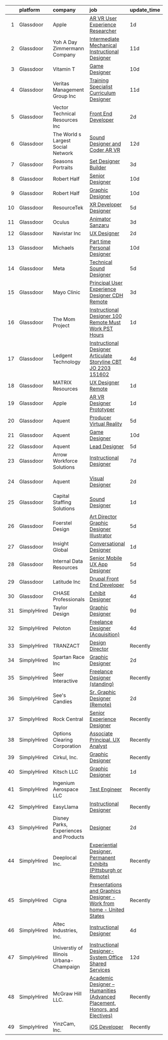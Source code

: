 

|    | platform    | company                                 | job                                                                                                                                                                                                                                                                                                                                                                                                                                                                                                                                                                                                                                                                                                                                                                                                                                                                                                                                                                                                                                                                                                                                                                                                                                                                                                                                                                                                                                                                                                                                                                                                                             | update_time   | location           |
|---:|:------------|:----------------------------------------|:--------------------------------------------------------------------------------------------------------------------------------------------------------------------------------------------------------------------------------------------------------------------------------------------------------------------------------------------------------------------------------------------------------------------------------------------------------------------------------------------------------------------------------------------------------------------------------------------------------------------------------------------------------------------------------------------------------------------------------------------------------------------------------------------------------------------------------------------------------------------------------------------------------------------------------------------------------------------------------------------------------------------------------------------------------------------------------------------------------------------------------------------------------------------------------------------------------------------------------------------------------------------------------------------------------------------------------------------------------------------------------------------------------------------------------------------------------------------------------------------------------------------------------------------------------------------------------------------------------------------------------|:--------------|:-------------------|
|  1 | Glassdoor   | Apple                                   | [AR VR User Experience Researcher](https://www.glassdoor.com/partner/jobListing.htm?pos=107&ao=1110586&s=58&guid=0000018307427b8e816ab51031aba217&src=GD_JOB_AD&t=SR&vt=w&cs=1_443919f7&cb=1662274141420&jobListingId=1008115118841&cpc=AC285F3A3ECA6BB0&jrtk=3-0-1gc3k4uthk25k801-1gc3k4uu1i7lj800-39e47eee83e1b20d--6NYlbfkN0BvKrLyj5gPmtZO9T8euul8TCxuuKNOtzRJOomxnwSEodTz2Bc-sPZlbtkML8D-m4qpF6oQ-KHlwBR7nRkHhSWzBXblPsY1xtgQ0VQHnDt3o1iJFfIb70QChy8fbjX962yTpa6DIbay2lFUmjy8AzdPYqT4vluMmulLZfgzIFBvJEtayfiKZOWMim5-DqDmnj1-isFp_nEZUDO5Z-iGSnD1PwzwDq7QT1rtMGOJkuR0aQp8wWW73RG_InFQyeQPWhpXFMEIn6Em3hwPbXy-weEOngVtn1YjlC6VMHdcHmhuTKn5-gIESOrAvhtff_YTZrCfAANi0ISewf2VDOd_mi7GnmHOLTz1-WsQU59MbGaSmlwhSYFpzn4O0Lh53QXRSK874NaOkyuPESYPVoC1-lyX61kmixgcsTsBA9wV51IMLWdH_6cf220G6-BI9XBmWw_wDGE7XiMu3ulboVrTGjxAdp32XR76tvxIK8qUwmncm7cABUOK86OnyEOV-eQnMjabF8tG3Me9w_oLpU2vMIeL1w12UpaC-FEG4q2mwNC9fSrN3SnO3qLR4NHocx7MTUfrb0PLyf-Vaptyz06r4qy7-hF_nz3bMB0hbo5dVT5eaw7bgW0SSTT0ppjR9Ub6QbOyNVypObhZVQZNO0ZZ1X3PI6--Vu0eCkm-jOimxsWayilGaw2IL--GlqZh5Rou6hkMDjgG9V7bIoLVYYTasCqZ19PYtAwNZAQ-VVhvIA-SWfOyR5y2mkN38GX5670Jrx6US0NGgBpvxorUv_bwvIDxpZazXeBdg1Mb8ojdgcYMbxmupC_8xxPJk2Hb7aS86I6MhELNBC5ckr1pa-LtQhXlZnlJ4S5xDg_S4TfBhvOSmc7wKeoZDq-8VVwMSNnZH3NPj-EfnrgE7lv7eexmt3-mY27sK0K316UhM0ZplZznCU4ZSbSqVFYu30xJrdZoWYeNycF-ovGDlSqef90hT5Nt)                                                                                                                                                                                                                                                                          | 1d            | Boulder, CO        |
|  2 | Glassdoor   | Yoh  A Day   Zimmermann Company         | [Intermediate Mechanical Instructional Designer](https://www.glassdoor.com/partner/jobListing.htm?pos=125&ao=1110586&s=58&guid=0000018307427b8e816ab51031aba217&src=GD_JOB_AD&t=SR&vt=w&ea=1&cs=1_f82e07ae&cb=1662274141424&jobListingId=1008089306454&cpc=32EE424DE2B657EB&jrtk=3-0-1gc3k4uthk25k801-1gc3k4uu1i7lj800-49a1ecedb458239c--6NYlbfkN0Ae6Qmv8rNb3d5rEsMPL_plhvilYeiJERi7JqghURwQ9bq2mHgMGRGP2iYP1nqVQ_DjwhKmeaAScAxOc_wjbrMgl9DgJtonunbfO9dWGyOkvQAG0EueF3ixR5a79NDBO1nXlAvaBstSSeRWcs9VEzNOJUpzM5-4iukjxX-3e54LJPidY7MZFxZeMNbzWb1SnwJ0-MsgSY56BwXQn2RqIFYIl9D-sKKbZ3cYMLkqFA3rXTIkvIcwaMfrwfGXABUTpsD6boJU7IIPAXP6lha9ek7Olw6CByYgiy2ZjiD5HS793tUK9BtEXo-WFlr2Oqw3gCwxRpjPbqYYdNbapf2tBvreX_2mVbUCQNbp-S4NoGkBdrO0WmJzrSPJOXCEYXMpYBeEGL1jCJyJ5hCuS3p0P_t3Prauw6BKO2OpRHl-vW_FTghvQFR3nIPYecCyyPBuMEjiPMQU1dD6pma3bX7s68pNqLevomZoMbWfhiLbvwMRsw%3D%3D)                                                                                                                                                                                                                                                                                                                                                                                                                                                                                                                                                                                                                                                                                                                                                           | 11d           | Santa Clara, CA    |
|  3 | Glassdoor   | Vitamin T                               | [Game Designer](https://www.glassdoor.com/partner/jobListing.htm?pos=126&ao=1110586&s=58&guid=0000018307427b8e816ab51031aba217&src=GD_JOB_AD&t=SR&vt=w&cs=1_ecde93ba&cb=1662274141424&jobListingId=1008091985807&cpc=6FC5BA77C9A4CD78&jrtk=3-0-1gc3k4uthk25k801-1gc3k4uu1i7lj800-6bd7726a278f5386--6NYlbfkN0DMrcEu7yrtATojKJA7cEzGQ3FdRGWLh0CZQInL4ECGI6k5tN82kdM0OKoro5eXmjpe7mafXIniQntaGRJkAmOJza70Jjcxetwc6WUk-jR-pBpUqZ7LMvALiT5l9PrGgvw-q07eHoHNI67r3lRf3vG7HF9LizocUhuZrt5e-TdXaLSBa6jcY6po33eec1xKWSarQ1VbfQbfkAziabHyxluDOuUP_PUGy-ywSOBFfSBHg6Vo-j9gOVpV2ExTvCHJw4Nlj2f05yS2KcydPfM4krnxaQ9Fv2LumeiDpirNJi5cNj6MTLlk2hTfrpwJA-U3jZ3-sF_yh-Q7TW_pGcb67xvqGwEwvgW9S1M4j9nBQu78fLaoySIMlkwu8znCtNLD_DGJkER41h4BFjCFYr3lEwnbWuyAYJCSF9_-ykNUfqfkk6w4AjKtW2eQtTNe_NhVNg-jn1q0zDWYwB4dr9MlvTQOoat1QV24VwqFrkDSARJepA%3D%3D)                                                                                                                                                                                                                                                                                                                                                                                                                                                                                                                                                                                                                                                                                                                                                                                                 | 10d           | Remote             |
|  4 | Glassdoor   | Veritas Management Group  Inc           | [Training Specialist Curriculum Designer](https://www.glassdoor.com/partner/jobListing.htm?pos=118&ao=1110586&s=58&guid=0000018307427b8e816ab51031aba217&src=GD_JOB_AD&t=SR&vt=w&ea=1&cs=1_8507c788&cb=1662274141422&jobListingId=1008088623135&cpc=334ABAF5D42DC775&jrtk=3-0-1gc3k4uthk25k801-1gc3k4uu1i7lj800-5bdea39022ee96d7--6NYlbfkN0AwL9nwKinBujlUHd3bnOteLMhe8AWPbYYjEMBC_yUuta8Lk9bb-2a1I5FGaQqxjXl5GxCoiMAopUXM03MZuZKAbrGtpWjCVy2g-eUtYyMff4e6aEGPRBnR3Dyd1ExvDjyTMt9XN5DpynFCrMEkFzaWHhX3rmRsINuN5UT-YBrk4TCTK4Xi24CuYWqtVWedBCZLeuDoXAa4yWsGtVqyHUhrpRozMEL9bIPVYFMjqx0vYsoxti9AQXx22IEU3gZGW4Y-eOgzG-WdHzj8enQAmWegt8CHb6w4BSvMCe7elm3h5llfHmXkcixhHgSrd_FImBuvYcBjMlw_I8vvcQDYo6IcZL2aXEM1GXIDwQ1ViHgrrIbqyOeu2gPfWuzucIAxKvFudHiEv9ICHlX7Ogef24o3mprMdttVPENZnDVYXdIEZkhv01IQBKemiqulCvEscPdc2wfT0GtljEh0RmFTFLXEvLTHqHsh-fxiwZCJ9RcFZOqEkTnUp16-rCFjprAQ667Y_Y93QMJa3qow6i16dxpG)                                                                                                                                                                                                                                                                                                                                                                                                                                                                                                                                                                                                                                                                                                                              | 11d           | Remote             |
|  5 | Glassdoor   | Vector Technical Resources Inc          | [Front End Developer](https://www.glassdoor.com/partner/jobListing.htm?pos=120&ao=1110586&s=58&guid=0000018307427b8e816ab51031aba217&src=GD_JOB_AD&t=SR&vt=w&ea=1&cs=1_a01f3305&cb=1662274141423&jobListingId=1008111504616&cpc=44CD5376B8534B8F&jrtk=3-0-1gc3k4uthk25k801-1gc3k4uu1i7lj800-d51cc92d47c4f04d--6NYlbfkN0CwDmAJad1vrFPjrCyZc1-12O19u5bGDYSMaAKB40LX6SgL_uQ_xlaLZoxDbDiymBRaDNDIK28uZx1Je-7Sv8ixSFLHV-U0-23YioU3-IvLrCdgQzRye68HZw-6NfwrHT_PAvOvPvdCmAYkEB778tF4DTJDYGPwGaqn8tn3RE5-xAtshAJoUVv9-0DI981-dm9JUkUBmWFcJobZItYr61jD5GeL3BjpZsokTbCeEQTbc5ffi5MFMgysX3wCahb0oRATmFhqH8PoYwEoGs05f6dRscd5zSrNPmBju1An-VsIVqse9As5V4Wx_yjhYpfipTlkAT27VlN4SLzukMAY1c6pXd0wkAUuwbLomuBIsGJHCsvU1XSF5OXqa5-f6eS-SHOc_e0DH4Qlh7SGvBHOA79RqSBqxTSBZaGwexhHzApqW_IZBCGbQUTe-TMKl3EhRdNL-w2qCe2lVEqJlkkItAK8BHbmZcA5TLwiCAMcnf2YbSUa9PZjSScJ3T12_g0R0WXW3aw74YiEe_8bK67Ejlp5)                                                                                                                                                                                                                                                                                                                                                                                                                                                                                                                                                                                                                                                                                                                                                  | 2d            | Vienna, VA         |
|  6 | Glassdoor   | The World s Largest Social Network      | [Sound Designer and Coder  AR VR ](https://www.glassdoor.com/partner/jobListing.htm?pos=121&ao=1110586&s=58&guid=0000018307427b8e816ab51031aba217&src=GD_JOB_AD&t=SR&vt=w&ea=1&cs=1_f68d60d7&cb=1662274141423&jobListingId=1008087486929&cpc=444700D72F2ECBCE&jrtk=3-0-1gc3k4uthk25k801-1gc3k4uu1i7lj800-c97a4bb7d479c896--6NYlbfkN0DSgjPPcnEdvoK3uuxfISLALE6pB1FR7YSHOr_tSg5_QGIhoz_2VqUepdcKLBLI_zTPWhRV4lIOypuquPUM2-oQ7XpiS3RMXqow8DY-4uGDG6AvYgdREQUreZteUdsX_1IYhm0VLssq4TZTpeezLDu3y4M5Y-Dp8nGsFeH1nRJt1vyX8dcbbTq4f-plBk7dFToSyR70mF-dXu9ZQcc3RBd7Yv_E8fM77iuXo46EW9cmck2NjirynLPe5lFtM0wFc2hW1AbQko5TtLcTGAE6xsZmayqGaS_53Jze2uv8t1LJ6QU9MuyyNG1lTGdkrL4l80mcVY4NYXmS_q37jgyN5g_vAul4tDWFhEVWOdyvwH46ldIZX-Ie4lS3uajdwIzq_qcYT9CMtg5YENNBNzPKvOvitRV31xMOMaFKxVWdSqaAJAsDmZCiPvfdKZFvDZJEOkjdb5DexcRRzG8nTopLQXnJYiClrrgISa33bun6pBvauZLjaCH0P1CcsXdVtZPXOmqumx8ovZ77UghrNMHhC4xd1eO6iqW4-AMuBUFIKU6xFdGs_GxxBO9Ae_gJr-qGt-jiSyijzkT2-DnFi0THpGIp)                                                                                                                                                                                                                                                                                                                                                                                                                                                                                                                                                                                                                                                                     | 12d           | Philadelphia, PA   |
|  7 | Glassdoor   | Seasons Portraits                       | [Set Designer Builder](https://www.glassdoor.com/partner/jobListing.htm?pos=104&ao=1110586&s=58&guid=0000018307427b8e816ab51031aba217&src=GD_JOB_AD&t=SR&vt=w&ea=1&cs=1_fa9ac42c&cb=1662274141419&jobListingId=1008105870363&cpc=AF770993EC679D41&jrtk=3-0-1gc3k4uthk25k801-1gc3k4uu1i7lj800-9510fc66fc825836--6NYlbfkN0BzyIYrTMR_AjNKh_kvAG8N613gtHPANQ3sdLTkrtBd-xoNshQoLJljhiqWwQAjqLfsS3kpSkRlutQt7hOPAxWUMQHmj3oeUbH-SCSxPqns1oa5kaup8KMNxlx69UOJ7uJ2hj-rF_PPim3OTR-PhFo0rvDTUF1KX0eU3iZUzCbAiZg2d0_F7j74xDjUjVAK6OPDaiQgyaVD4WwuGKHAUViQuMSKn0Qb6p86SIU3aOVWdqltdZtslhYKuVZKFhCShEz20l7EKKgyDXgBhHUfOwRTOu0YEVebpCgaFzCz6xIvffD7Xy2DxHTxyNhP3WfUGR2ZrT1C7CIy-gyzEhtNJkQu3QE6twufuAeBPopMVScjGXjMLVwXzRYwcFNBJYvFMP-lZdm-LE4XptaeZO2stfsTXu1UiRc7_TSu7LE5XVyYenK60KzgTLjXhgfEWvbOpKUCMGFdrqaOend7SsuOAvHpMrBu1qe0e_sW2Ivz9G21Ph7duKZ07LxpRZPuvAwLK4A%3D)                                                                                                                                                                                                                                                                                                                                                                                                                                                                                                                                                                                                                                                                                                                                                                   | 3d            | Sacramento, CA     |
|  8 | Glassdoor   | Robert Half                             | [Senior Designer](https://www.glassdoor.com/partner/jobListing.htm?pos=124&ao=1110586&s=58&guid=0000018307427b8e816ab51031aba217&src=GD_JOB_AD&t=SR&vt=w&ea=1&cs=1_03d42025&cb=1662274141423&jobListingId=1008091743697&cpc=FAE5E775D180B2FB&jrtk=3-0-1gc3k4uthk25k801-1gc3k4uu1i7lj800-90eb036b1acf2a4c--6NYlbfkN0CpzDdaQkua3np5pkmj49lKioZwmwxQ-yx5plwbYmV_M5St0DD8rCm1QOzbrT0uKPjLiNpyd1pGxRR2DWvkbBavdBU8cubWW7s79_0pBjaN6MYZa6sYebPsf7f67_qjqQMYnOnPJc1426aGRbM3p-EnrboTyK0iAAhqlrT90mL84f9p5I-gmqDy60BRqs7lOstcHiLpGBy9HIQVjVu91ZUP8COMklS4ptWLQ9HJYW52cx7c_KhkM1KHzhbxJoOi7LdJ9A5Gt28NwOQzHu-1_dvtDAmgcc3AXYrmSR7renOyUSBhdidKNvOSi_eDia10ksmGTEZjXemAgRmAARTQqN0PrqCpcfLGXQi1LgIEFZYrrWZErLYPGKL_pT_yCgM9PQPqW-Nn1Vnx7TtSXbC0jlorWyZgfOqx7LBKikQMgiba1JlB1yk2TlCzCRqgLrThquzg7EI2mPv1XRxZkg8NNvNYjKgV7DyOdfeQSk3d0aa_5il8efh-uRY2QG411nvQZMvhJI4XumQnZCwiUfrCbSKaARaRc1a342WeoJKOUiFYmCRQ2IaZ_Kvf)                                                                                                                                                                                                                                                                                                                                                                                                                                                                                                                                                                                                                                                                                                                      | 10d           | Minneapolis, MN    |
|  9 | Glassdoor   | Robert Half                             | [Graphic Designer](https://www.glassdoor.com/partner/jobListing.htm?pos=119&ao=1110586&s=58&guid=0000018307427b8e816ab51031aba217&src=GD_JOB_AD&t=SR&vt=w&ea=1&cs=1_d4ee6718&cb=1662274141422&jobListingId=1008091744032&cpc=44CD5376B8534B8F&jrtk=3-0-1gc3k4uthk25k801-1gc3k4uu1i7lj800-f5e8baae3d325dac--6NYlbfkN0CpzDdaQkua3np5pkmj49lKioZwmwxQ-yx5plwbYmV_M3J4KuacFLtD6f-95S67FGxdND-ovwTkbauYJu4dhgddNDu6FeZ1OH2vzTVw4E43HV_Naxfy8gIl02rGODUPAbp5ISauRA30SjMzpotR1GscTOp7QGIFpksw0aO1FFu5iG4oIfFx6o-3ZkoGnEX8H1qlvS-jOk1GLEdEHUwedPyaMAvQBzlZHhjhhpUx-FH5DqU_6w08XIr6wVaw1EhSjKbIpaGGGHoXNCFe3xXWcsBd30homAvhSk3weTeG7D0geHGp859m9OBvoX_7qzsefF0-8HM6Tik_E2kUthDEyDb4SZ2N9Vaj9Z0Wu8s4obYPEBkEFlTfgsVwfXtNqJpZJXmhkNsWCXSnVGuuhms232I6st2m0VeFe1J6lKngh2RK5CcS_e-oRIT-OhPOo8rd1divJO_iPZJSSbKWLVUL7yi8_7IrT49QflB4VTnmV30AQZShZCYvhyzGRr1cWKuW0otiOcVe80cRBzyJL4xbHruTQaiWGou-7y9xRhjqI7HARX97psDwgvgN)                                                                                                                                                                                                                                                                                                                                                                                                                                                                                                                                                                                                                                                                                                                     | 10d           | Somerville, MA     |
| 10 | Glassdoor   | ResourceTek                             | [XR Developer   Designer](https://www.glassdoor.com/partner/jobListing.htm?pos=114&ao=1110586&s=58&guid=0000018307427b8e816ab51031aba217&src=GD_JOB_AD&t=SR&vt=w&ea=1&cs=1_21e408af&cb=1662274141421&jobListingId=1008101557406&cpc=280AB1FAEDD8D536&jrtk=3-0-1gc3k4uthk25k801-1gc3k4uu1i7lj800-072caf7674237d89--6NYlbfkN0DAUWiHVvTL3qSwCPlAGxP_Kyyv6-P4DkM9fZj4wgGgrfYHW_oRckNsoyvUy_uCFBTnj-gxWQMbwZyu9ARnspb5lSdvE56UGWTSNsLhRmHfuYTWj-9hxqZCyITxGQWhSGXFDv_cYkBELCHqlIM5lFGaplZPk184FOE_L81nEOXljzOhTZj5iiaA5i3BVbxg1cwj80OYcZ9XIYBccTeO3XeFH6nddGjKxSvx3JaZ0Z6K-pu1JAx-zAjo6qX5hRxaVEFfPmaH3DVIvm4_JK0vwoZpj0hdjcqHVYiBem_4U9H6qPbDBCbh6_JrZZsOTHON91-CY_bychJlRlgmYDHPkg1hXApL9qCYADJ5fwEBWVE_kAZcG6vlWEoTBBftgLbBKiNi1-AT0kdjBPrQ0qGEkwVJWH4LMZn7EbhV4iC7eQggzsmTk6mwKemFzOX3MkregDCHaYGgl5UGHxYb4IYAk_PWRNP67RDL8UHsReZxw9NjeN6uq06u-nRXplQoSz5gyb_mEMcf8RAyig%3D%3D)                                                                                                                                                                                                                                                                                                                                                                                                                                                                                                                                                                                                                                                                                                                                                  | 5d            | Nashville, TN      |
| 11 | Glassdoor   | Oculus                                  | [Animator   Sanzaru](https://www.glassdoor.com/partner/jobListing.htm?pos=103&ao=1110586&s=58&guid=0000018307427b8e816ab51031aba217&src=GD_JOB_AD&t=SR&vt=w&cs=1_583a9fdb&cb=1662274141419&jobListingId=1008107989369&cpc=82B3195DA92CAF92&jrtk=3-0-1gc3k4uthk25k801-1gc3k4uu1i7lj800-75245e87e8db6e8c--6NYlbfkN0DYl4UJW4r1Vl7FEn6T9F-rD9lpC-0oMJVSiWjK_MGUd8e8cHXcpv6KPyjLHZEfqkXwCrjci5IV6ZLm8kPtj3tr1HGtLjURCM6O00QyEjX0TGIouoQRA0h3IAyy6vhZyjWtYu8gn9rv4Bk44rb-dFTX5vcMkCRXyjuQ4w7-7ua_Nr6FAN2nFnxsTn2pw6Xn22NCKxut-gUcDfMKxAxWMW-fgNe9JxxPV11or3eFg9xPx6WNiR7IxP0-ZfuaLFZqaWaFf_EfSp6dmRMYEK0LCnR9no5Sll6LT9gCaalt9u1CEhWLKkBpvd9LP4wXFv1pDHyXqhr8trPxSu9-jGW1wsCk-3gCHFENS15aOKHbzMrnw4zj0hNe682d-VDqTTPm-F1ellFQvMZMifly9AGcyXrCP9g1A20Bajk4lyN_C8Y9BjtjQID0wQaiGKKwl9CUzsvgm681ZsIb4BmBIqYrLJxdczCC8qPcQ3lFh6qyNkNBaL3f5B4LHzs0z3ZcTjQtr0z5v34AwzuCeBon7ld4Wx7Af0UuBZghUbf_ESuBJ-lrbiL8uRy3lFziolENSwr250J2CBZWySELEsNt6D8OtBilo7MrOuIZs7B8fXMJDZ2f5Juwb-pFTw2U92UctTcl-RMU9sJUQosUAwYWj9pFMzib6qXaDhJHmgYx0Ja7pHj0O0j1rZoTXiKOj6ryiRALtdZ1XzUSFL1Lgi34sXe7fGQc-3xL_PRR7y-B_GkNhF4RgqvInt0LtMeCkwLZf3-vojSeFQuo3jgkQBhO2TqMrSoTqqh0TGJZ33LCX5nMFxFl8K9T7Iec5bwgajEE-2KDnotSqBWPfQOc8FlAvtUew5BPCgra5LNFVsU0wIOwTArTzlsD7Id0IFsseOdrlR0alP6hciXlzV89jIHP6c8NSDkXtxDyXsO_8TruFYOgR4MCYglNxlKmczV7lAj0gOlghPBhqdyAlC6VAtCocLp3XVwqvT1zlcCEkZ_2Ybu4zsJu1XarWLc0NLS4kYjV0-IwmB-ZH0ixB0QBo0Z6tQ7STDSF-Ape4CSZyPkUfpaSFYrlgS-_WuI9MLCp)                                                                                                                                                                                        | 3d            | Remote             |
| 12 | Glassdoor   | Navistar  Inc                           | [UX Designer](https://www.glassdoor.com/partner/jobListing.htm?pos=110&ao=1110586&s=58&guid=0000018307427b8e816ab51031aba217&src=GD_JOB_AD&t=SR&vt=w&cs=1_e8903db1&cb=1662274141420&jobListingId=1008109657234&cpc=B076152010A3B66C&jrtk=3-0-1gc3k4uthk25k801-1gc3k4uu1i7lj800-c03e3d61d62ddb2e--6NYlbfkN0AKaw8O8HtsTpjEdZ8TD4sRoCQOMb8M-nU-vU3s0gcF0r3-yfGCd4qXtRpKh7pLIDIM_WGHspAbEH7Mm-DXOvseaNDbhboO7HxJY1x0-N-IbXp-gm6-_pBopNgxhFLiAEmGTaW3dCXraLD4_5OAFLHz5MDSqZ_FULqBuWoohxZw04tAZFDJEYFd9Z8NOZnBblnhV_hmXB1Fk-LmuptOD5Vlp9437XPXueJKH9Emam_tuSfCxJIjE9Gu0mgMRbQW7AYm7w59TDHcAqbiB-cHlSaFqhTrOnxycCvcQIBxNiWMXmY1dQRIEN7Z1Nfvpw-KQVHVEMSPiILDA1N6YAQkw7tc3PqrKoqPIiai7kFzSZVwX5CJt0Gp35T83TRR4AvoHk7-2KblgSe0iwwPoUX1eCzNX-uBSab89nYUeValqbJLbgAfkVwSJKijUwDBri5wPCGMkMNwKGw5bNw20PJHyIru0HvlqrPxa5uqawey3HLAUFfU7ZexXoqulQCtm8O_0bYsnlwiYVOv3y3gds53Y7dqnoSlW-EIKAObjk5sEPrYkZgu5-Z7JROfiKwHn-IZzU8zvkAuWrMrol5dTtzpYiXSR8u5Bv85i0YJEkZBZxxONFUzaXLVwJxPIpQcBjm3WPrV5g7yg4fS15gO--OxUh-LGRmIjDRFUivxuwkxfgIh-cxQcDepsy6YWGJ09ZnBBi6G7GZ7BUvABYk0Tfun_F4T)                                                                                                                                                                                                                                                                                                                                                                                                                                                                                                                                                               | 2d            | Lisle, IL          |
| 13 | Glassdoor   | Michaels                                | [Part time Personal Designer](https://www.glassdoor.com/partner/jobListing.htm?pos=113&ao=1110586&s=58&guid=0000018307427b8e816ab51031aba217&src=GD_JOB_AD&t=SR&vt=w&cs=1_8997aa03&cb=1662274141421&jobListingId=1008090942119&cpc=654405A9B1E0A9F5&jrtk=3-0-1gc3k4uthk25k801-1gc3k4uu1i7lj800-d37c1e2fdd36ac42--6NYlbfkN0DnvcQb5DApcZ8wG4jD8tGH80yX0mr-fEwGilmNgCyFOb0Qrh84gfIp-fCOZs2hP-5EvqYOzeZno3DaxwqRFCMzS8E3Y6ClWXGyoBmZQKhyynIEACbmRxWrXIs28UNavvVHCr4flNbPR-WGfBZnpclTbEWMZIG7TXrvHvpQn5igBLDTLEH8b7mfy-LhHgzDAHJY1ZPcl6hhhLE7PrsY0rSd0Ou2Fs3T0duTaGS5PbmOR9l8hJIvsZCwvIJqHpVf9Nl0vrm8OP6UpUqIgCvygCGWD0A0nXWMKYKJt8Mo2y9_XtHv5jB-AzruNAhX-C23UWaGyGrgTZVxmtKuma_VUTBpa49Rs7ITuXUFR8CYWfD1434ueVYvLAEWeBPbGV7jYVXCWq-9Q1Q86tFEc98hFiRlono9sng0GA7R1gH6OOY8r5gVKqAqsIwJlZVCTMtmo1siSGNdZoaRJzmsvFhGxP1lBxcHpBRZ64iEyfFrS1RQFFajt367tZoInEBwiGsWrV_K932sPE-WxNkGb_lcoYmf-YBVtUuPqPQlo0Bm4OIs88ZRsnOom39cyQHPB4n8oRAFg_vkriHO2xu-gEE57cZRsc-pvxTaSaMTEBwrkLQyzjR0L_eR5zoD7Od-_bsgWV0iZL9PPRJnnDonfKVoVYl5TyOKjxCjTBntLXZIVRCwFiAYeYXt4pHWXjPt7fH5ENFTN5umgU-H9DCuyTZuKaaTD2M5-Gn6WVmJd4oQkTLh5cNrw78yMnq7jpzRQKlZZ75PWJRgd_BALUyzWxclMJvo1lnKCp7nIO2ic5lBwUCtY36g4R9SAb99NDjiqdhPADb7_hhE5ow7iKMuonNfd4zpU6RmuzHOUZAfH_NrrzNk4KkSSdH-2AjPThbZZe3UQB8TP0IHFYTuKQcjzb75zsgMj1dL-qeaZo75PutcBwTUk6PPi6hcOw3WLmVLjEy8XMh5j1_u8HcCoJ-vXLTvDMqG_BzrthJUjlImFIQnMyoLVbNe1h7LfnLdfhFI60Cc3fNDIP7zPHo2wq6P6EPDC8xsHFxkFZYWvc61vcwHChU8amjcVqMQquikzsym4pUCMQNze_rsZIYPOxVhZeur23zPLj5VLbXtHDittblTh8RO1WtVVGPtCfwAbepTcLvZSLxyu_cXgarRPc79JKC8B9TZQfvAgGJ7b51fPjkdmXW1eaU2P8x7qqgWmW4G0cqmt06LUQCd5KKmQd907k950Zc5wVGPuqQNUJs%3D) | 10d           | Morrisville, NC    |
| 14 | Glassdoor   | Meta                                    | [Technical Sound Designer](https://www.glassdoor.com/partner/jobListing.htm?pos=102&ao=1110586&s=58&guid=0000018307427b8e816ab51031aba217&src=GD_JOB_AD&t=SR&vt=w&cs=1_761ad027&cb=1662274141418&jobListingId=1008102577905&cpc=D2F1DE17EE1F43B9&jrtk=3-0-1gc3k4uthk25k801-1gc3k4uu1i7lj800-43ee8e8957f197b7--6NYlbfkN0DYl4UJW4r1Vl7FEn6T9F-rD9lpC-0oMJVSiWjK_MGUd8e8cHXcpv6KPyjLHZEfqkWRCwULr6X75ieJARrAKqgWzisG7J3CWnOtR8MXVg9h6RHVQw8LxsUXbtRHyQGBkIiZRs1E6q1KlzilZzbDkEbl4cSfOYHD8WJrsx4Oe5zq0efzKGC4tT9j4LIwYr4PYn5NjV4YGU46WrVPHttdadSg-8dmnt-93GUHq6he-FFpUNGfU4-iUp8_ULLnKFS5JLo6OY2e2bx6afj4SgP5kme_6zJJfuS2L8qtYiVIMc74leXJSoQK-NyXjFAgpOmxOWNEfX1fS2vnv4tIPcH75NmK8sWw16ebBERoSM7SK-jFsJ8bnm6zkFQSYiq6JyDRLVKfLWR1UlQATZpnoGQgSMvS4CvaMI23jPH-JWRWYXK5AAqmyHTwZ-j23u6LOUba7lm-sEhIbLHLcIu9EeRgxOKvoVwtoQrMSmKCS72fidyazne93DqBE2GWT_Ht0P3bJuIjCCUg4K85HbW5mHYOskGoq4XyNejlnMTzIbz2i_kVXRVeZAKB-nEIRgryKv-KBic0SekGDsClnTOMJkQHrglW2NhvPWkvIZ6N3sL5IsAVQKw0x-j-poU57btDLloKysDniLRYvWGoJhqB3ZJvR_PUAXFukYSkBJI-B1lQx-Y0rTpPMWWis_Z7n3kvvPL12wkjyE-KuAp1GSS7c64S96-NYPpIcmaFADado6S57cm0e6J7eFEta664xPmn7kpX5ziN0p-fZ79_XYCo378Q97lbv45O5xCKMwNkWDB7gEg4xyCKYGyUJSVYTgQVlqpbeEKYQBhMUM5yeHKpVETe3LfpkVrjT6neab7Q4qc_W1F2yLRPU6jax8ROmNHb14IM0q3QTh-J6Gj6x02Aj-pnBl7DP_KCFYoACyILpUj-qJIZZ1GY2R4tccdTvLPhPgxy9sj2cx9UM0b38SZZSowDXekEs38ZS-Cq0nm26-2I8Aef-uIBOfKDjCNcAntQh0-a5-JT7vXy0rPmuF2fVqLOqgGvPl5WdyUgQekhg8xVocG-gw8UnuVCw89o)                                                                                                                                                                                  | 5d            | Remote             |
| 15 | Glassdoor   | Mayo Clinic                             | [Principal User Experience Designer   CDH   Remote](https://www.glassdoor.com/partner/jobListing.htm?pos=111&ao=1110586&s=58&guid=0000018307427b8e816ab51031aba217&src=GD_JOB_AD&t=SR&vt=w&cs=1_7b9f6eca&cb=1662274141420&jobListingId=1008105532992&cpc=0C139D4CAD5A6DB2&jrtk=3-0-1gc3k4uthk25k801-1gc3k4uu1i7lj800-722971a95f8cccaf--6NYlbfkN0DAEceP-M7Shj5_gfKRzkCBllP1lnjH5WM5gyIsLK1tG5I7LeeaiVBc2NmkugE2pFB8AvnYv6INl6VpgY7YQrX7ccsZTDO2vHEKWGkOiJVjpdEpk0qVXM2_Md517QauaH1F_ZoauYafTgy16GdFf2W1fhRuqKiIflxNTxErnC6o-Ph8bkovqCbuiboIaEMoMVvjfu-4J-y17g0hd8EGAkVdxw6RXAhzlgZpiFSEqiBS3jgJKfyUEnH8qWrSHd0lTUmOLi8gEsK6jqKjkriSp0C2BKDew7orO2kz0nzzgyscjyyqaC1fcTbe_mbl6R_ragknb4-T4Dr8CiCj8R_6CX8uXfCsBhNURWyUoUtthTuTWbqRqX9TSn4frsliacMCnFMC-6YdkHe04LAXOIJKCDGEE10TOczgMqI2bqWoqST_CV5Nl9LkXeCmag8Vz4khAJ-qBbvS3A7GOw%3D%3D)                                                                                                                                                                                                                                                                                                                                                                                                                                                                                                                                                                                                                                                                                                                                                                                             | 3d            | Jacksonville, FL   |
| 16 | Glassdoor   | The Mom Project                         | [Instructional Designer  100  Remote  Must Work PST Hours ](https://www.glassdoor.com/partner/jobListing.htm?pos=109&ao=1110586&s=58&guid=0000018307427b8e816ab51031aba217&src=GD_JOB_AD&t=SR&vt=w&cs=1_42e9c271&cb=1662274141420&jobListingId=1008114524220&cpc=723ADC3DFE402989&jrtk=3-0-1gc3k4uthk25k801-1gc3k4uu1i7lj800-00636382b1745b9d--6NYlbfkN0BDp_epf89aHDQhKpPegNJQ_ldQpEFZQsM9OcONMGxWx6pU56EKHF58QjVdAUvn2gXAKZvtbcsuNzAQzpCiXs6-EzB9y7wsNWtW8ttyUYm7y1GJMKwxGmRNVkX1Lj5C5U-ABvI5K0Z7zZFlNhveQnZlWaCb3AfRTWkTSxAVwjbG9SXiecHPqzk4w0UZjC-J02pRya793RtCP3anGSUvJO-f7pMc8YJ5oJ1oIrgReOGKnN2IFtx5ZS_8MnXIGIoBtgiujHvkl2i2-sDt9Rwb5rI55MnJe6PHuHPaxmcGoTKQaCdZpcYg3FER5PaEXddPu0vdd-goWYJNvNVm9ncIs69JhLkikP5xHD7MFiFGQlMFUimNl75LA4pxLQ4kxJVWNN5q07HRCVieA_kbAIQNaTmSdAOpnLf8f4Ht1M1C_yodsruoAfiMRs1p_kdbi1Hm-QS5iVgazCBvPY02ZKgBJ0_dd8nARojD1R28375LtiNqvUwIG4zg-u0OT23Ng_CzjRZpibqgjQdGFrHUq1nMo93Cbdd7ZMzxgPp4jHRePbdrKkBLr-ULNrrUc9PHp3LWkq0%3D)                                                                                                                                                                                                                                                                                                                                                                                                                                                                                                                                                                                                                                                                   | 1d            | Remote             |
| 17 | Glassdoor   | Ledgent Technology                      | [Instructional Designer  Articulate Storyline  CBT   JO 2203 151602 ](https://www.glassdoor.com/partner/jobListing.htm?pos=128&ao=1110586&s=58&guid=0000018307427b8e816ab51031aba217&src=GD_JOB_AD&t=SR&vt=w&ea=1&cs=1_c663af04&cb=1662274141424&jobListingId=1008104315277&cpc=6FC5BA77C9A4CD78&jrtk=3-0-1gc3k4uthk25k801-1gc3k4uu1i7lj800-e17da240b90c884f--6NYlbfkN0BhfrGGbcblirJ0_oD-V1jJ9SBvie1turFDKTAe6KCgNzq6yyAeTVm5iPBuNul22ZpProgJyrcF-cfZxAnvccxbOgIjSgE8ucry5VGpthcCk1bD5h8MNel0G4NIGRqGMl6bfv4keIqo9G-dxw5Q_2EvbjNQqde9u-a1S9OwiAPLqh-8W3vwp5wQ1W1g8wlXtAbsjSszyY84_AgOSw2huFknaPuap189PsppHmbxINX7y-V84mkBYMVAhqDxLT1R0GqcZMg2IMfZh-BLNx1l-XvFd9IfNhrK0OtnmuKaAlKtOKpmt6icqmGIndzrXAVG2un73G9rW_zMiZ8A-o0vYPnfi2LyxGCXmhr9tHV-3DudRUmK4c5A0MS7CFe_hCHCU5fkiMMJRkMJeVQjupHLUNSGUIQMOWNqU34qcmHBPXvzMMD9APadkhe5e3zPQgINYSV71HGzRS4O3lsF1O7DhwrX95Pph1HrDIcEeM4Bvh-xecl8c9r50lrNltTbUo3CDRFPQXOgTrqZ-d6G-MipoqcIj_5kl4erGyAhhNlEj5HSJ1qKJuHniQYKyY7IF82GhribG6MNY-9p1AefXb13ug_sv54lXisYJcVO6a9wdC7iCi7YQg6Z2Tm1-1rbyrIJqPM_9L0ytEviDM3Fqz7_ODVMPs3GxBTs4_oS1SA4kPBM6AUYVodTy4Wc1JJrtOlbpiCMlGVZd172Jw%3D%3D)                                                                                                                                                                                                                                                                                                                                                                                                                                                                                                      | 4d            | Costa Mesa, CA     |
| 18 | Glassdoor   | MATRIX Resources                        | [UX Designer  Remote ](https://www.glassdoor.com/partner/jobListing.htm?pos=117&ao=1110586&s=58&guid=0000018307427b8e816ab51031aba217&src=GD_JOB_AD&t=SR&vt=w&ea=1&cs=1_14b3654b&cb=1662274141422&jobListingId=1008114156930&cpc=2CAED5C921A5F994&jrtk=3-0-1gc3k4uthk25k801-1gc3k4uu1i7lj800-1acb59e05500209f--6NYlbfkN0De5ppvndiyxA0pMSLQzOe_j9Mra0KF_8EhxTxOKXtZIfhM20E97mGJJkld1Jz77JEq1fQtsCFRdJQ9Rf0H8e1jmjFQdWz8Hf65nTK4GbH1MNF7Fs41-ca5mlZLwuRa05NDJ-njNrgAST_k9O6k6nENNUJX_-5Q3bwT9_QkWXeT8am7ldsykCR5vBHESHSJaGDGnDaa1HI1JC5OdYfUjRGe_1D_sRGflesqlvgW_Q9VNNXbbsssUrThY6Qe3eOlKDN31365njnE3ZaFXMUAZvAf_czQgAV-HnOaIIZxWCsx_zr-f4aoDcz2hGs8ObLTP7uCEETZ4khmx7CkiIBkr0NH_ZLiLTMzzjIJcW9RKlrzFD7d3q8S4uKfKPo9BenjgyrMM6vqWgWn1RU7k8957zcbkWD_eYBqe6wNNe70GiQk6w9XHt0e8mpCCqwBsmex0PXsDIUW0qmytRl06hRbSt8vnIN8IBjirNKU50dCZTlAzy1YTEO2f9uDLct0tzOH14wwOgjS7uHh8OPfmllwCFr5vyVVo5l4bZta6nk9eGwPwA%3D%3D)                                                                                                                                                                                                                                                                                                                                                                                                                                                                                                                                                                                                                                                                                                                     | 1d            | Tampa, FL          |
| 19 | Glassdoor   | Apple                                   | [AR VR Designer Prototyper](https://www.glassdoor.com/partner/jobListing.htm?pos=108&ao=1110586&s=58&guid=0000018307427b8e816ab51031aba217&src=GD_JOB_AD&t=SR&vt=w&cs=1_e6c740b8&cb=1662274141420&jobListingId=1008115119104&cpc=32EE424DE2B657EB&jrtk=3-0-1gc3k4uthk25k801-1gc3k4uu1i7lj800-a2f0a9bc24df6a4b--6NYlbfkN0BvKrLyj5gPmtZO9T8euul8TCxuuKNOtzRJOomxnwSEodTz2Bc-sPZl1dBMH13w-jNZjHOGIjLlgRL2NfnNhFT5vzoIcbS8UfgpHq_sfUAy615_2Eo9L9Ve3gBrg9cRgZc99_KXb7O_BdPILyoj8wDAzGcrqUpgcKfYgEiKRiaDQOj8U8JPcQxqScC8-ZwdRChWJTVEvYWC3-qW6QTeGAhrhNW2qAjvQPt_L1tU2kuivjM0Lpo8-iP3kauOb_u-9twRXI3kvyRqrGTe1O9tkC6T5Q6E2CRbiW_FqhikQ2Ytqnz-_jXhXmMjliVowEUzBMmmJ7KeNwBnkJVJGlE3Oq-WpESWUoibvDcwa8zHtEn9h-cSyysfseAijbd1UOPySgYDWDtFOh48PvLhBxzSYYzUh3QcK-Em3Yotll8ezX90xV6bGGOUvxABlrxFoWpBPPb_uayNvJrD8pXAtCI6TZz9vanUSkxpAWbunhZU6iIjThEgKwWcuBMYcrNXYP9SXrXFAuOXpVsjtHVbvhdJM6_QuHAQEh3oybeeKen-QFnbjMKZeHwr3zqK9P5n6h1L6KvQYUiFDz_pFIr3cSpq6fOu4Os9x1WcF1xKHU8BPFkr_F2vxgvdOsc2QEjLazn7gHWM1dBq_2ogJTe8O6deg9lfhWrkcTyo8tlZ2NDUAl2r2thYzdYvFVuAM1t7CKkeg9Q7mGGxirqxg7fbJUZn24plDncuazEIDcxj716wweSC2BlJ_Ie3kKT6kZnFIY6XKqH8tj-2XemdC6UnoATSI1UiCNx-yOhreL-YzseebZqsy6JCfms5KHeCoJiJPLPfWA7jUIcjoCaWrZkXKNLLcxo6f0juLEouk2z48ESOxm2dIyYuVgC3M3t0zw-BjbE41zjiN5ZIA7ja6zWFa-hvnd9ZS4X4h9AVFJSYyfmi_rhiBEtkKgam2Lfw8FNQwJt3Oc1dQXGqfh9DWf8YanD_x-VM)                                                                                                                                                                                                                                                                                 | 1d            | Seattle, WA        |
| 20 | Glassdoor   | Aquent                                  | [Producer   Virtual Reality](https://www.glassdoor.com/partner/jobListing.htm?pos=130&ao=1110586&s=58&guid=0000018307427b8e816ab51031aba217&src=GD_JOB_AD&t=SR&vt=w&cs=1_f21edcdd&cb=1662274141424&jobListingId=1008101274368&cpc=F4EED0218A761C36&jrtk=3-0-1gc3k4uthk25k801-1gc3k4uu1i7lj800-a9269d060e8c66f2--6NYlbfkN0DMrcEu7yrtATojKJA7cEzGQ3FdRGWLh0CZQInL4ECGI9gD0Wolx9R2v-Aex0-GK05lHQ-I5MrpZeZV2eupIfLlLpkq4qimMVI7jlwpTgczIUP7ZFKa_khBcAFA1VN4uoGg-Jd7g195VwStDFyUcm7WM_0BDTxk-tea2mT1A1oJhk0lva4cnvqUIuBq9jClgg_urFOupTo5btrboaHPVoQ_RaDSxxg559Cii56ABhstrcyPfAo2LJ0Sx0ysZkpUHVHPdVA7BkxnNkp0l937Lhx1hmAihHDhMdKxGJVwH-QDxIHvSF90tU-RIPxHFqCd_0QUgvuu3HpE-gqG9jtAy_Z-Ic4pqHaXXbv8cZWhC3sEBrLYmGp0ZOH1z8Zrzebocl5Gg7lYw026XwZLznij5X7NSNqxWlnBDc0JW_y61_LbqvUfMACmhICvWzyBu0He15EMckUTE3xvbw%3D%3D)                                                                                                                                                                                                                                                                                                                                                                                                                                                                                                                                                                                                                                                                                                                                                                                                                    | 5d            | Los Angeles, CA    |
| 21 | Glassdoor   | Aquent                                  | [Game Designer](https://www.glassdoor.com/partner/jobListing.htm?pos=127&ao=1110586&s=58&guid=0000018307427b8e816ab51031aba217&src=GD_JOB_AD&t=SR&vt=w&cs=1_23558434&cb=1662274141424&jobListingId=1008091362421&cpc=C4A69CCDBB3B9599&jrtk=3-0-1gc3k4uthk25k801-1gc3k4uu1i7lj800-3b8cfdd71f0d2f0e--6NYlbfkN0DMrcEu7yrtATojKJA7cEzGQ3FdRGWLh0CZQInL4ECGI9gD0Wolx9R2EDT7B77c2cRU1zW3HVZMZeGAOYVZBOqH_4lgXX5l9kbkb9irhCbVBq6YsU0vLTUYvSh1OUNHO93tZMxbICiVo7Af45F1C-oNj2G6v1j_C21ZJdMsp9erWZxvSQkar_eH-keWnQ-t2rBquNMu6Z5Os1JqldGcs5_VlWxYUdDH1K3HP6ywj-Uak-G9KEl7iCsoHVX6SfKDOnOORUkCbQSrYHTyKetf0hpxJRdJqGBeLId27cqFUHV3t3S4nBEtX5Oa-2UyCgnd1MOa1BvWewaazSzdohp650tpzhqvAdUzA3nwYG12GlJJjQImbHTtN3a57rI_RnTQgrIE8EN4yJqvpHzogTz9fKCaA-eHJZQPlLK1Ag_A_9DWz5DKkUfeQAAZmLfmbAgWY_IE1f140R5UZUsHGR8wa_ZQ)                                                                                                                                                                                                                                                                                                                                                                                                                                                                                                                                                                                                                                                                                                                                                                                                                             | 10d           | Remote             |
| 22 | Glassdoor   | Aquent                                  | [Lead Designer](https://www.glassdoor.com/partner/jobListing.htm?pos=122&ao=1110586&s=58&guid=0000018307427b8e816ab51031aba217&src=GD_JOB_AD&t=SR&vt=w&cs=1_7b7e8f9e&cb=1662274141423&jobListingId=1008101920932&cpc=334ABAF5D42DC775&jrtk=3-0-1gc3k4uthk25k801-1gc3k4uu1i7lj800-0d1ad9546f6bd13e--6NYlbfkN0DMrcEu7yrtATojKJA7cEzGQ3FdRGWLh0CZQInL4ECGI9gD0Wolx9R2EDT7B77c2cTECIRT7Xs8fiArGzmAFL62FLXmJ5gmxwUPMhu0khUQXIFXZNph6rmVBlY7uAp6w2cu5t4IAdEbsHLM8RPn5hZou8P2IZ_yjHzL8imKumRqKWeOnVzVIoYewtm_qrtyJD7d1159cZu7xgwwTnaQLXl5LgjJjBjLVZbeBSBw4O7V9DxjJkAF_C0AVYBrjpMeK4YdMLl3CThgeSaf6rthAk3_wbWMqZC5ypa1hf3vNFPpq7UDcHjerJ-ILyDUS7QYb2BCPjvRMvaJxuaE3N4Vp7XejLXwhXFVfxjv9WlxXmb87iub7NNd8ZHFoyqKr0C0bi2ahFAMwxXHh-oR5fSLEaADiq7HfAa-z24Cs_zy6LKj4vqIJZO48Qvg8GYcr2H_GLuuFn4TjSoKQRcZDrPpEvyk)                                                                                                                                                                                                                                                                                                                                                                                                                                                                                                                                                                                                                                                                                                                                                                                                                             | 5d            | Remote             |
| 23 | Glassdoor   | Arrow Workforce Solutions               | [Instructional Designer](https://www.glassdoor.com/partner/jobListing.htm?pos=129&ao=1110586&s=58&guid=0000018307427b8e816ab51031aba217&src=GD_JOB_AD&t=SR&vt=w&ea=1&cs=1_c4c9729d&cb=1662274141424&jobListingId=1008098250533&cpc=8795CF9063CD573D&jrtk=3-0-1gc3k4uthk25k801-1gc3k4uu1i7lj800-865690c6c9d95f1a--6NYlbfkN0DQEyUxVGi2vzA1Mdra2c-UxEj6_0wgALEHb-hI3JqJA__QiktrMKvaKe-dp9L72xRki4uZzsA3FHp2CnYuuXut0rxsutXyb_1985OeFwDmWY-2h_knmzEA7V97MTeS2imOiDhrwkqTAUEk86iURisW5XRZjsmH8OGypQpvaq0eIx_lSmBj-jFmN_nUZW4FVfNNQfMWJP4XlQ32sqZ1amEm3MP9VTeIoJfFtc_ET2X7LGcbnBZTy1r2F6_iyNujhYQMtF6YSXmraxJa5_lFJrSdcQ3GUSPgRUxLZbAAKdKLHM-l6d8I_ZMKjcRwBEifZb1BtJebN092rNDKuJquM1VNGHjPuX8-VcL1yjUo0P9kruBzkeOf9Q_UTDTfs7Cum_oAGzP-mHzVVWJFwlrCMz8Uwev9Kfot71arD6uZxbo6HiV_CEG-2TGPkPhFkY_Oq5A8VGJZkx7_yBiysB9vIoVEb68Qyl6AuxqbIJOcG0zMXB7j44zbdb23QxhWLAZfbtA%3D)                                                                                                                                                                                                                                                                                                                                                                                                                                                                                                                                                                                                                                                                                                                                                                 | 7d            | Atlanta, GA        |
| 24 | Glassdoor   | Aquent                                  | [Visual Designer](https://www.glassdoor.com/partner/jobListing.htm?pos=123&ao=1110586&s=58&guid=0000018307427b8e816ab51031aba217&src=GD_JOB_AD&t=SR&vt=w&cs=1_4c3775ca&cb=1662274141423&jobListingId=1008111964850&cpc=B076152010A3B66C&jrtk=3-0-1gc3k4uthk25k801-1gc3k4uu1i7lj800-673c0b8a42a72014--6NYlbfkN0DMrcEu7yrtATojKJA7cEzGQ3FdRGWLh0CZQInL4ECGI9gD0Wolx9R2v-Aex0-GK06RzUj3HimVX-MT3oMg6KOPSKPv1Rpa7BR-RLSKrraKIL17gtWjZoeLVJFtf-XHvKop-NFVhS53tkJinc44k5HCWsOhsrIAOYQU22rg0KyNqtWIp4WAPBa6DL2BYDQKABnMUtwhofVwe6AvEi6kkdCjwFg2f79rPtdef0kejBgwBjXbRrjVKenV6oXvL4rdx_7LQp6aBQOYz1oBz0YrLw5Ovg4FtYfrvB0Hw5eSPKV_gbeMlaKEXWf7JHnrRnlFIqZqsG-OOuRCbskzgQUZ9Lu5eHuvpYpWzk3Gt-YEk51LgvzmEDBXsIG4yhr4xVju1g4UiT4Brc3l_tcfYBYywo81YnsGS03gFij5LuNwrPjgpqePUOJE07KcRGBgZCRRej6B-6tfV3X-Hg%3D%3D)                                                                                                                                                                                                                                                                                                                                                                                                                                                                                                                                                                                                                                                                                                                                                                                                                               | 2d            | San Francisco, CA  |
| 25 | Glassdoor   | Capital Staffing Solutions              | [Sound Designer](https://www.glassdoor.com/partner/jobListing.htm?pos=106&ao=1110586&s=58&guid=0000018307427b8e816ab51031aba217&src=GD_JOB_AD&t=SR&vt=w&ea=1&cs=1_c7c06160&cb=1662274141420&jobListingId=1008114673769&cpc=8795CF9063CD573D&jrtk=3-0-1gc3k4uthk25k801-1gc3k4uu1i7lj800-3cf9c4beffe0f53b--6NYlbfkN0AHXq2vAVwR3IH7wgnTMdWCa3HguypIXx0DFudX-u0zu6XSU0N9gDGCMsnO9yvyAfOwa8g56LmOu2v5BqTyUWI-P-FHhw_nPpRwvTGpbiobSjlY3aMGBIsHjbQ7BLj2UK1En204fVzriu4jGeXSVngKL-LmU3roN5d-pjOwH0Oiz2-5HsHzW7-9PDXfitx8jQrlMU0TNeD25dG5mqMYDXWEl1MofxxqKsM4ZvgdcyAFAjalfNxTq3TymL3y2yB63hlEqy_hbsrK1x0WRVit3IeoJ9DmHRPzxs9gDxjPws3GMXkuXQM9HGB4RZQcSJZanvCtRu8r4scOaCKj59lnwAatItct6H0EHrIRCCNbzf1LW_mgALWjMGjSfueAgXJCb-ouG9DAuWrzw6bYj9maBTbCY-A2KgN_0GghfhmiLwk1l21c6lWJVVKtBk7ZFjlefPupl21iNejJy_bx2kjhHjrEIfIH8KD9zY5iwqpM3SwWgEyJvy182ezMSEcNQ7oM8imjodjJ9RCK5jWuf_cpleQR)                                                                                                                                                                                                                                                                                                                                                                                                                                                                                                                                                                                                                                                                                                                                                       | 1d            | Seattle, WA        |
| 26 | Glassdoor   | Foerstel Design                         | [Art Director  Graphic Designer  Illustrator](https://www.glassdoor.com/partner/jobListing.htm?pos=101&ao=1110586&s=58&guid=0000018307427b8e816ab51031aba217&src=GD_JOB_AD&t=SR&vt=w&ea=1&cs=1_19844e08&cb=1662274141419&jobListingId=1008101636559&cpc=2CAED5C921A5F994&jrtk=3-0-1gc3k4uthk25k801-1gc3k4uu1i7lj800-e06af4f833a0341a--6NYlbfkN0DT5-Szw3YawDSxV9quIo6U-4hdX6FZTICsYskzhzvX7KXzmhQwmQ7cQAIyrChrJYXj5Nz0J77CwmGZWWhj7QO08MorwsFX6WpY-cjRAqd5c5YshXe7t8yi_cAMTx-RLQrWgDv1LNRN_XNQif3bP_uxOt5oqG5pBrUgjeQADqRiTFpifcwWwp0LQb4Tnfbyb-CoYurVEPCBeJd5UPnc-O_nb-CNz6UxZ8fPvMBERYy2WnB5_G-jjNg2eSGDhysAXK4E93wn87aNty410epxdwzG34WDPnzsNckv8ove-fqpjLDsnuv04kCNrEE0bnaQ_lfwu5weoE1E4f2vB8Sh9I9O3maHV92eZ1FEyJxWuzGd8V3Q9a6vFdrgAOUgvDHbXAusjinwABmbEgmbRXBJzOqyipKhlYvGzCfkob8Mu_mDGU2XrjXg_QMM7eoEMxqibIUN2hh9dZ3VHwBGSOoTKUxmQbkAx-LdlY-1bnGzaJPH4yVIgcsZlbaXcLeAicra1fjIVipCdxUllslmXHcqaH36)                                                                                                                                                                                                                                                                                                                                                                                                                                                                                                                                                                                                                                                                                                                          | 5d            | Remote             |
| 27 | Glassdoor   | Insight Global                          | [Conversational Designer](https://www.glassdoor.com/partner/jobListing.htm?pos=116&ao=1110586&s=58&guid=0000018307427b8e816ab51031aba217&src=GD_JOB_AD&t=SR&vt=w&cs=1_73c016d5&cb=1662274141421&jobListingId=1008114774148&cpc=07D58528F3898F33&jrtk=3-0-1gc3k4uthk25k801-1gc3k4uu1i7lj800-b61bc6c261084529--6NYlbfkN0BKkHZu3wF05EeDimN_p6sYpKCMArvwa95YdH7UpkaBCqc7l59Erwqc4yQsGO85_EIuwqodfAZABtI2ksbhZr_ziCZ8tTmOdVnHX212CrhuhNdfpbjbVyi4xgioAL4DJI861aZQ3VHtfyw4EyC1liMAbspArNi9BbBgYcakdxtPQEQAh6gftmcuMXPTbHoefUCp3IQ0gXzfKuKWJEAd0pvlEK7oqjK3SUfMa_M5rHC9_-MHhz7Rufx9Sl5vcklbXsf3S7_mnH0sQrrCv5oSpsuPIaFRRMBpw3H-044qzhoRIwUm2QIJXQQ_Ua0CG7ks4noMclcUnMlchONOqP-xj3G5QHmzngBwh8eJNQ5pKHhuj4jKfMg9b3T7C1ZvXzw797qJvZcn3iBxqD9q5437rH4UTGBkHNmTLXzCKP19Docd-FVOzzdX7CvBVnEmUEqt3oxxM0gzPDn6Pth5uPT2WjpwdznNKqoaIvZ4yKjpEjzVp3MgkbLXlYZp)                                                                                                                                                                                                                                                                                                                                                                                                                                                                                                                                                                                                                                                                                                                                                                                   | 1d            | San Jose, CA       |
| 28 | Glassdoor   | Internal Data Resources                 | [Senior Mobile UX App Designer](https://www.glassdoor.com/partner/jobListing.htm?pos=115&ao=1110586&s=58&guid=0000018307427b8e816ab51031aba217&src=GD_JOB_AD&t=SR&vt=w&ea=1&cs=1_a90d2f4d&cb=1662274141422&jobListingId=1008100982482&cpc=E521981D00147CE2&jrtk=3-0-1gc3k4uthk25k801-1gc3k4uu1i7lj800-f0f79df256d96ccc--6NYlbfkN0D-IIHpRgNhhiguU_t6VlqfhfFf3-SclHiEW6RanCpGL8wFVSAuk-AYI9mZ-8RRobdkmKysr43e4amsQMlJBQ_g21ymT9FU2YLQwZE7dCP76rQOfgdv7oufQ7K2BvVZL0OZkaATcsZ4dQlqDXAAarigz7kFttEX9zxU3X8wCrxSI1R4LyXyCAKwwfWM9X5-OmWDDJczZ73cTwhcJODdRSilPXeaNWzqThSHNMdBlwu-XdcrfP4flubYOJEYx7n9wth9qqvMws2sL2JaMMXjRnBE948tyviySLgKX-DoAgxfEeSmoRY0dXS7Da5jBjjjtGHkGyl24Kr9pPo9k8bHyJrB2j6HVX_OWPUl0uFTMLp_Kp6WHz65mnu8V_Lh4AmFAjiPfwpeMnG3EGuqNtpYzxhKSvr8FWjHfa4KZ0hI8KKJISD10o6oZjNt7Ii2mJ5Bn9uWKq3dCG_1K-qEC99f1HXSHZ05Iz-C9ujkH_t2RlfgIQIHWm0YzuYaBLQtePhf4XbTbe9mD_Gc5Q%3D%3D)                                                                                                                                                                                                                                                                                                                                                                                                                                                                                                                                                                                                                                                                                                                                            | 5d            | Remote             |
| 29 | Glassdoor   | Latitude  Inc                           | [Drupal Front End Developer](https://www.glassdoor.com/partner/jobListing.htm?pos=112&ao=1110586&s=58&guid=0000018307427b8e816ab51031aba217&src=GD_JOB_AD&t=SR&vt=w&ea=1&cs=1_daf6eb89&cb=1662274141421&jobListingId=1008101567028&cpc=8795CF9063CD573D&jrtk=3-0-1gc3k4uthk25k801-1gc3k4uu1i7lj800-b0da56d3920c85d6--6NYlbfkN0DHl9MnwPpq1bbpPHgKt1JoxxtgUYxcPgpGa7590zZ_bSO6C83MMtUscRZ8bkrEfXtGCfJb3DfNdsrefLJEN-PA_7RSo760CQGYUcD_ZhExeILm0Sjb2xdE8AkNC8ftfll4QZ4D5GaMUHby8pdNXutnMAndhOIMSycmVM6CUnKLzhFnlbrOW-XRED0K0OE1iougoBrEtvIOnpd-kAK_oYWX3QhsqeXVgj3kppAZWLkblv9V8F62_9ggfUNFGZ98pRr3RuB3lbWtKnqaVwFOAgGJgsAWBj0LbZUmlILuTstFrxyq_v3gPozjsK_a2UYqHhhJ9Cy_VqXph3WVwIiRAC6qjiiEpTjQKwU7f2E4EZzXr-y_PMKCe7z-N-Eu9AHAlkPee9NHbDnHtzc4sFT7DczUP0i8K_pTcx_Niy52C21qwrYg2vp-JgirPdxkjZ_oHGvCIwIPmQ5rrSm0WGDQldWrPh0dywu7e0dDjoy3HPpohI96IDCftd-UgF0_BpPnt4vXCXoRJntaqA%3D%3D)                                                                                                                                                                                                                                                                                                                                                                                                                                                                                                                                                                                                                                                                                                                                               | 5d            | Remote             |
| 30 | Glassdoor   | CHASE Professionals                     | [Exhibit Designer](https://www.glassdoor.com/partner/jobListing.htm?pos=105&ao=1110586&s=58&guid=0000018307427b8e816ab51031aba217&src=GD_JOB_AD&t=SR&vt=w&ea=1&cs=1_74b74684&cb=1662274141419&jobListingId=1008104138129&cpc=235F38378B0CF412&jrtk=3-0-1gc3k4uthk25k801-1gc3k4uu1i7lj800-771654f127963371--6NYlbfkN0BxclAmqT38RfGsSQF9ZwwZA5XuarZhQwJ9ujjtRR8pUGZEzSoYChODqaenXRzz6gvBZwtxZLPvif1AKh40IIH1tV2XwrpnHliZ7aqiROEbHUwsfwyzPimUTxMsGpjZBVrEArmYaFfc_-FxyJ04tokHJSXtIW_7XvyUV5HXtYMYMpMQhPqTxi7ZHEK21UvtAyncJUBX8oOQHYfsp-nnUDc19PP8vnGzTm-uWnRtegBGRsnZPJK9C8C6xj99Vb2NFb4pgj3f2-DC1j8kNcvgSG9B8TA9MzLzAXDzvDZd3eEU4vnMyIXmCpWSIWOzNkO4Da7jAqZcq9pP-fliLlkZ3YNs1G41Dprqb8mDIGZmTPiaPMP4RG442DsVicSlRH7U1M7fczYHzm1nqwwQ3Re8mI_6spDlzZ26tBie7VkMfCBwd4lcLBmGWqikUBJByqTGef29-c4hqBdmLX9zjrW95LcbxkeJ3TomPrmpLvaykayCEZCa5W2dNLhn-JM1wDdcYA4%3D)                                                                                                                                                                                                                                                                                                                                                                                                                                                                                                                                                                                                                                                                                                                                                                       | 4d            | Suwanee, GA        |
| 31 | SimplyHired | Taylor Design                           | [Graphic Designer](https://www.simplyhired.com/job/9TMIr-6_eYflkcS-ie7BjZ8lflRBkv2EVqmh_ljNlsrIPI4KCa0ufg?q=interactive+designer)                                                                                                                                                                                                                                                                                                                                                                                                                                                                                                                                                                                                                                                                                                                                                                                                                                                                                                                                                                                                                                                                                                                                                                                                                                                                                                                                                                                                                                                                                               | 9d            | Remote             |
| 32 | SimplyHired | Peloton                                 | [Freelance Designer (Acquisition)](https://www.simplyhired.com/job/Kdzp-uLURTRVy4vpSZihxX3fuu4gc17UB_LHUdiHiS7K-Lr-O5tYGg?q=interactive+designer)                                                                                                                                                                                                                                                                                                                                                                                                                                                                                                                                                                                                                                                                                                                                                                                                                                                                                                                                                                                                                                                                                                                                                                                                                                                                                                                                                                                                                                                                               | 4d            | New York, NY       |
| 33 | SimplyHired | TRANZACT                                | [Design Director](https://www.simplyhired.com/job/OjOR0JEvAKDcurugqPweDYzVCGia1PiQE_ud0Q11rX233tr48fhi9A?q=interactive+designer)                                                                                                                                                                                                                                                                                                                                                                                                                                                                                                                                                                                                                                                                                                                                                                                                                                                                                                                                                                                                                                                                                                                                                                                                                                                                                                                                                                                                                                                                                                | Recently      | Raleigh, NC        |
| 34 | SimplyHired | Spartan Race Inc                        | [Graphic Designer](https://www.simplyhired.com/job/xUiYt2kMbXJW-yIoFI-GTObMDSXytYi36l1BqzMTf2z8IT-jw4jqgg?q=interactive+designer)                                                                                                                                                                                                                                                                                                                                                                                                                                                                                                                                                                                                                                                                                                                                                                                                                                                                                                                                                                                                                                                                                                                                                                                                                                                                                                                                                                                                                                                                                               | 2d            | Winter Park, FL    |
| 35 | SimplyHired | Seer Interactive                        | [Freelance Designer (standing)](https://www.simplyhired.com/job/OMrLjGqiVjB4HSOHNcPsGMBE7asrChjuptiioyzCf3fMQCzg3HR7Qw?q=interactive+designer)                                                                                                                                                                                                                                                                                                                                                                                                                                                                                                                                                                                                                                                                                                                                                                                                                                                                                                                                                                                                                                                                                                                                                                                                                                                                                                                                                                                                                                                                                  | Recently      | Remote +1 location |
| 36 | SimplyHired | See's Candies                           | [Sr. Graphic Designer (Remote)](https://www.simplyhired.com/job/E6trm_yrOxyY09d_yIvFzyphiXaLV6KKhKOFsVXeSsv-_VfZttJMcg?q=interactive+designer)                                                                                                                                                                                                                                                                                                                                                                                                                                                                                                                                                                                                                                                                                                                                                                                                                                                                                                                                                                                                                                                                                                                                                                                                                                                                                                                                                                                                                                                                                  | 2d            | Daytona Beach, FL  |
| 37 | SimplyHired | Rock Central                            | [Senior Experience Designer](https://www.simplyhired.com/job/614TPN-I6z8RsLQz2ZCzhZREiXQ5ICela2OugNpBIA2Xt9GWnXt6BA?q=interactive+designer)                                                                                                                                                                                                                                                                                                                                                                                                                                                                                                                                                                                                                                                                                                                                                                                                                                                                                                                                                                                                                                                                                                                                                                                                                                                                                                                                                                                                                                                                                     | Recently      | Detroit, MI        |
| 38 | SimplyHired | Options Clearing Corporation            | [Associate Principal, UX Analyst](https://www.simplyhired.com/job/NJXAUfSOqzVhwx_M0iXaDIbYwM8ExZPwjgA8IYKXBrDi_WqxwVqsDw?q=interactive+designer)                                                                                                                                                                                                                                                                                                                                                                                                                                                                                                                                                                                                                                                                                                                                                                                                                                                                                                                                                                                                                                                                                                                                                                                                                                                                                                                                                                                                                                                                                | Recently      | Chicago, IL        |
| 39 | SimplyHired | Cirkul, Inc.                            | [Graphic Designer](https://www.simplyhired.com/job/0Ofx11UKmixmAPepgPvGCPcu3612BaX_snnn9m6ZlKEadF8_c4xFdw?q=interactive+designer)                                                                                                                                                                                                                                                                                                                                                                                                                                                                                                                                                                                                                                                                                                                                                                                                                                                                                                                                                                                                                                                                                                                                                                                                                                                                                                                                                                                                                                                                                               | Recently      | Tampa, FL          |
| 40 | SimplyHired | Kitsch LLC                              | [Graphic Designer](https://www.simplyhired.com/job/JQXyJjJweKdaIN3ZliADb1rDcS1dPFMa2-ZWp1PaL7mIL0JO3YEO8g?q=interactive+designer)                                                                                                                                                                                                                                                                                                                                                                                                                                                                                                                                                                                                                                                                                                                                                                                                                                                                                                                                                                                                                                                                                                                                                                                                                                                                                                                                                                                                                                                                                               | 1d            | Remote             |
| 41 | SimplyHired | Ingenium Aerospace LLC                  | [Test Engineer](https://www.simplyhired.com/job/aK7IaudYUJpebeMZA7iHSIQqeMvi4EWgyd1CZq5gO6UFSxxTH0OQGA?q=interactive+designer)                                                                                                                                                                                                                                                                                                                                                                                                                                                                                                                                                                                                                                                                                                                                                                                                                                                                                                                                                                                                                                                                                                                                                                                                                                                                                                                                                                                                                                                                                                  | Recently      | Rockford, IL       |
| 42 | SimplyHired | EasyLlama                               | [Instructional Designer](https://www.simplyhired.com/job/fZb4_iK_TMLxqkcJ3FnywvbaGEq9cvObrmumXy0jlQqcHNyy43AaDw?q=interactive+designer)                                                                                                                                                                                                                                                                                                                                                                                                                                                                                                                                                                                                                                                                                                                                                                                                                                                                                                                                                                                                                                                                                                                                                                                                                                                                                                                                                                                                                                                                                         | Recently      | Remote             |
| 43 | SimplyHired | Disney Parks, Experiences and Products  | [Designer](https://www.simplyhired.com/job/WhlI28szHC7BBtg9dSYJ6ZrvyArTnsUsn4roDp54CZeIsCclg5hK5g?q=interactive+designer)                                                                                                                                                                                                                                                                                                                                                                                                                                                                                                                                                                                                                                                                                                                                                                                                                                                                                                                                                                                                                                                                                                                                                                                                                                                                                                                                                                                                                                                                                                       | 2d            | San Francisco, CA  |
| 44 | SimplyHired | Deeplocal Inc.                          | [Experiential Designer, Permanent Exhibits (Pittsburgh or Remote)](https://www.simplyhired.com/job/A1JCgKCfiswE8BwGf-sdK54q-tLZSSnW-nJCA-8I7mAhdY3mnqZkow?q=interactive+designer)                                                                                                                                                                                                                                                                                                                                                                                                                                                                                                                                                                                                                                                                                                                                                                                                                                                                                                                                                                                                                                                                                                                                                                                                                                                                                                                                                                                                                                               | Recently      | Remote             |
| 45 | SimplyHired | Cigna                                   | [Presentations and Graphics Designer - Work from home - United States](https://www.simplyhired.com/job/OI7N_INnZpUEPpgIHMMb8et5tynTsrZEcd7Gd-_Yd6ngooMb5diZmw?q=interactive+designer)                                                                                                                                                                                                                                                                                                                                                                                                                                                                                                                                                                                                                                                                                                                                                                                                                                                                                                                                                                                                                                                                                                                                                                                                                                                                                                                                                                                                                                           | Recently      | Bloomfield, CT     |
| 46 | SimplyHired | Altec Industries, Inc.                  | [Instructional Designer](https://www.simplyhired.com/job/83s01Xtka4et6XdAaps0ERiC3tDqZomSOHoP4Ui4qOyH4Gpg70aygg?q=interactive+designer)                                                                                                                                                                                                                                                                                                                                                                                                                                                                                                                                                                                                                                                                                                                                                                                                                                                                                                                                                                                                                                                                                                                                                                                                                                                                                                                                                                                                                                                                                         | 4d            | Birmingham, AL     |
| 47 | SimplyHired | Universtiy of Illinois Urbana-Champaign | [Instructional Designer-System Office Shared Services](https://www.simplyhired.com/job/iYqBJW2r66F3FgMI1usMI9f3BIXjS1zoV_EJeuduJULehhlbzVGsww?q=interactive+designer)                                                                                                                                                                                                                                                                                                                                                                                                                                                                                                                                                                                                                                                                                                                                                                                                                                                                                                                                                                                                                                                                                                                                                                                                                                                                                                                                                                                                                                                           | 12d           | Urbana, IL         |
| 48 | SimplyHired | McGraw Hill LLC.                        | [Academic Designer – Humanities (Advanced Placement, Honors, and Electives)](https://www.simplyhired.com/job/WCGWCHG4PC0g4xKwm7ilqsNmAKrTO4ZlTYzwITWJwQPvEiaP8JN0xA?q=interactive+designer)                                                                                                                                                                                                                                                                                                                                                                                                                                                                                                                                                                                                                                                                                                                                                                                                                                                                                                                                                                                                                                                                                                                                                                                                                                                                                                                                                                                                                                     | Recently      | Columbus, OH       |
| 49 | SimplyHired | YinzCam, Inc.                           | [iOS Developer](https://www.simplyhired.com/job/O7s3dealHuxhU0MGhoaMnfOJziqVEUTHKEJtlDWUSPF8S_dqWf-8-Q?q=interactive+designer)                                                                                                                                                                                                                                                                                                                                                                                                                                                                                                                                                                                                                                                                                                                                                                                                                                                                                                                                                                                                                                                                                                                                                                                                                                                                                                                                                                                                                                                                                                  | Recently      | Pittsburgh, PA     |